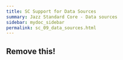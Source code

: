 ```yaml
---
title: SC Support for Data Sources
summary: Jazz Standard Core - Data sources
sidebar: mydoc_sidebar
permalink: sc_09_data_sources.html
---
```


## Remove this!
